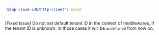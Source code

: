 ```yaml
---
'@sap-cloud-sdk/http-client': minor
---
```


[Fixed Issue] Do not set default tenant ID in the context of middlewares, if the tenant ID is unknown. In those cases it will be `undefined` from now on.
